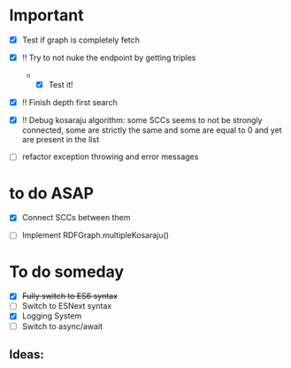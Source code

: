 # Important
- [x] Test if graph is completely fetch 
- [x] :bangbang: Try to not nuke the endpoint by getting triples
  - - [x] Test it!
- [x] :bangbang: Finish depth first search
- [x] :bangbang: Debug kosaraju algorithm: some SCCs seems to not be strongly connected, some are strictly the same and some are equal to 0 and yet are present in the list
- [ ] refactor exception throwing and error messages


# to do ASAP
- [x] Connect SCCs between them
- [ ] Implement RDFGraph.multipleKosaraju()


# To do someday
- [x] ~~Fully switch to ES6 syntax~~
- [ ] Switch to ESNext syntax
- [x] Logging System
- [ ] Switch to async/await

## Ideas: